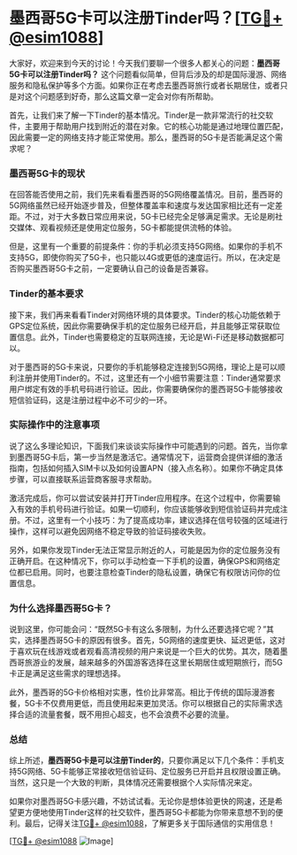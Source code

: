 # 墨西哥5G卡可以注册Tinder吗？[[TG💪+ @esim1088](https://t.me/s/esim1088)]

大家好，欢迎来到今天的讨论！今天我们要聊一个很多人都关心的问题：**墨西哥5G卡可以注册Tinder吗？** 这个问题看似简单，但背后涉及的却是国际漫游、网络服务和隐私保护等多个方面。如果你正在考虑去墨西哥旅行或者长期居住，或者只是对这个问题感到好奇，那么这篇文章一定会对你有所帮助。

首先，让我们来了解一下Tinder的基本情况。Tinder是一款非常流行的社交软件，主要用于帮助用户找到附近的潜在对象。它的核心功能是通过地理位置匹配，因此需要一定的网络支持才能正常使用。那么，墨西哥的5G卡是否能满足这个需求呢？

### 墨西哥5G卡的现状

在回答能否使用之前，我们先来看看墨西哥的5G网络覆盖情况。目前，墨西哥的5G网络虽然已经开始逐步普及，但整体覆盖率和速度与发达国家相比还有一定差距。不过，对于大多数日常应用来说，5G卡已经完全足够满足需求。无论是刷社交媒体、观看视频还是使用定位服务，5G卡都能提供流畅的体验。

但是，这里有一个重要的前提条件：你的手机必须支持5G网络。如果你的手机不支持5G，即使你购买了5G卡，也只能以4G或更低的速度运行。所以，在决定是否购买墨西哥5G卡之前，一定要确认自己的设备是否兼容。

### Tinder的基本要求

接下来，我们再来看看Tinder对网络环境的具体要求。Tinder的核心功能依赖于GPS定位系统，因此你需要确保手机的定位服务已经开启，并且能够正常获取位置信息。此外，Tinder也需要稳定的互联网连接，无论是Wi-Fi还是移动数据都可以。

对于墨西哥的5G卡来说，只要你的手机能够稳定连接到5G网络，理论上是可以顺利注册并使用Tinder的。不过，这里还有一个小细节需要注意：Tinder通常要求用户绑定有效的手机号码进行验证。因此，你需要确保你的墨西哥5G卡能够接收短信验证码，这是注册过程中必不可少的一环。

### 实际操作中的注意事项

说了这么多理论知识，下面我们来谈谈实际操作中可能遇到的问题。首先，当你拿到墨西哥5G卡后，第一步当然是激活它。通常情况下，运营商会提供详细的激活指南，包括如何插入SIM卡以及如何设置APN（接入点名称）。如果你不确定具体步骤，可以直接联系运营商客服寻求帮助。

激活完成后，你可以尝试安装并打开Tinder应用程序。在这个过程中，你需要输入有效的手机号码进行验证。如果一切顺利，你应该能够收到短信验证码并完成注册。不过，这里有一个小技巧：为了提高成功率，建议选择在信号较强的区域进行操作，这样可以避免因网络不稳定导致的验证码接收失败。

另外，如果你发现Tinder无法正常显示附近的人，可能是因为你的定位服务没有正确开启。在这种情况下，你可以手动检查一下手机的设置，确保GPS和网络定位都已启用。同时，也要注意检查Tinder的隐私设置，确保它有权限访问你的位置信息。

### 为什么选择墨西哥5G卡？

说到这里，你可能会问：“既然5G卡有这么多限制，为什么还要选择它呢？”其实，选择墨西哥5G卡的原因有很多。首先，5G网络的速度更快、延迟更低，这对于喜欢玩在线游戏或者观看高清视频的用户来说是一个巨大的优势。其次，随着墨西哥旅游业的发展，越来越多的外国游客选择在这里长期居住或短期旅行，而5G卡正是满足这些需求的理想选择。

此外，墨西哥的5G卡价格相对实惠，性价比非常高。相比于传统的国际漫游套餐，5G卡不仅费用更低，而且使用起来更加灵活。你可以根据自己的实际需求选择合适的流量套餐，既不用担心超支，也不会浪费不必要的流量。

### 总结

综上所述，**墨西哥5G卡是可以注册Tinder的**，只要你满足以下几个条件：手机支持5G网络、5G卡能够正常接收短信验证码、定位服务已开启并且权限设置正确。当然，这只是一个大致的判断，具体情况还需要根据个人实际情况来定。

如果你对墨西哥5G卡感兴趣，不妨试试看。无论你是想体验更快的网速，还是希望更方便地使用Tinder这样的社交软件，墨西哥5G卡都能为你带来意想不到的便利。最后，记得关注[TG💪+ @esim1088](https://t.me/s/esim1088)，了解更多关于国际通信的实用信息！

[[TG💪+ @esim1088](https://t.me/s/esim1088) ![Image](https://i.postimg.cc/4NQfJmqS/Snipaste-2025-05-13-00-14-12.png)]